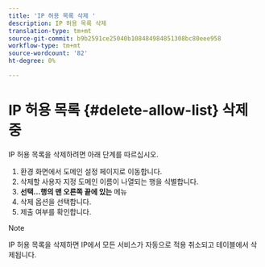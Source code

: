 ```yaml
---
title: 'IP 허용 목록 삭제 '
description: IP 허용 목록 삭제
translation-type: tm+mt
source-git-commit: b9b2591ce25040b108484984851308bc80eee958
workflow-type: tm+mt
source-wordcount: '82'
ht-degree: 0%

---
```



# IP 허용 목록 {#delete-allow-list} 삭제 중

IP 허용 목록을 삭제하려면 아래 단계를 따르십시오.

1. 환경 화면에서 도메인 설정 페이지로 이동합니다.
1. 삭제할 사용자 지정 도메인 이름이 나열되는 행을 식별합니다.
1. **선택...행의 맨 오른쪽 끝에 있는** 메뉴
1. 삭제 옵션을 선택합니다.
1. 제출 여부를 확인합니다.

>[!NOTE]
>IP 허용 목록을 삭제하면 IP에서 모든 서비스가 자동으로 적용 취소되고 테이블에서 삭제됩니다.

